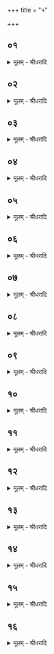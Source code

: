 +++
title = "५"

+++


## ०१
<details><summary>मूलम् - श्रीधरादि</summary>

(म) अथा᳘तश्च᳘यनस्यै᳘व[[!!]]॥  
(वा) अन्त᳘रोपस᳘दौ चिनोत्येतद्वै᳘ देवा᳘ ऽअबिभयुर्यद्वै᳘ न ऽइम᳘मिह र᳘क्षाᳫँ᳭सि नाष्ट्रा न᳘ हन्युरि᳘ति त᳘ ऽएताः पु᳘रो ऽपश्यन्नुपस᳘द ऽइमा᳘नेव᳘ लोका᳘निमे वै᳘ लोकाः पुरस्ताः[[!!]] प्रा᳘पद्यन्त ताः᳘ प्रपद्या᳘भये ऽनाष्ट्र᳘ ऽएत᳘मात्मा᳘नᳫँ᳭ स᳘मस्कुर्व्वत त᳘थै᳘वैतद्य᳘जमान ऽएताः पु᳘रः प्रपद्या᳘भये ऽनाष्ट्र᳘ ऽएत᳘मात्मा᳘नᳫँ᳭ स᳘ᳫँ᳭स्कुरुते॥
</details>

## ०२
<details><summary>मूलम् - श्रीधरादि</summary>

य᳘द्वे᳘वान्त᳘रोपस᳘दौ चिनो᳘ति॥  
(त्ये) एतद्वै᳘ देवा᳘ ऽअबिभयुर्यद्वै᳘ न ऽइम᳘मिह र᳘क्षाᳫँ᳭सि नाष्ट्रा न᳘ हन्युरि᳘ति त᳘ ऽएतान्व᳘ज्रानपश्यन्नुपस᳘दो व्व᳘ज्रा वा᳘ ऽउपस᳘दस्तान्प्रा᳘पद्यन्त ता᳘न्प्रपद्या᳘भये ऽनाष्ट्र᳘ ऽएत᳘मात्मा᳘नᳫँ᳭ स᳘मस्कुर्व्वतत᳘थै᳘वैतद्य᳘जमान ऽएतान्व᳘ज्रान्प्रपद्या᳘भये ऽनाष्ट्र᳘ ऽएत᳘मात्मा᳘नᳫँ᳭ स᳘ᳫँ᳘स्कुरुते॥
</details>

## ०३
<details><summary>मूलम् - श्रीधरादि</summary>

(त ऽ) एत᳘दु ह यज्ञे त᳘पः॥  
(पो) य᳘दुपस᳘दस्त᳘पो वा᳘ ऽउपस᳘दस्तद्यत्त᳘पसि चीय᳘ते त᳘स्मात्तापश्चितस्तद्वै या᳘वदे᳘वोपस᳘द्भिश्च᳘रन्ति ता᳘वत्प्रव᳘र्ग्येण संव्वत्सर᳘मे᳘वोपस᳘द्भिश्च᳘रन्ति संव्वत्सरं᳘ प्रव᳘र्ग्येण॥
</details>

## ०४
<details><summary>मूलम् - श्रीधरादि</summary>

(णा) अहोरात्रा᳘णि वा᳘ ऽउपस᳘दः॥  
(ऽ) आदित्यः᳘ प्रव᳘र्ग्यो ऽमुं त᳘दादित्य᳘महोरात्रे᳘षु प्र᳘तिष्ठापयति त᳘स्मादे᳘षो ऽहोरात्रे᳘षु प्र᳘तिष्ठितः॥
</details>

## ०५
<details><summary>मूलम् - श्रीधरादि</summary>

(तो᳘ ऽथ) अ᳘थ य᳘दि च᳘तुर्व्विᳫँ᳭शतिः॥  
(श्च᳘) च᳘तुर्व्विᳫँ᳭शतिर्व्वा᳘ ऽअर्धमासा᳘ ऽअर्द्धमासा᳘ ऽउपस᳘द ऽआदित्यः᳘ प्रव᳘र्ग्यो ऽमुं त᳘दादित्य᳘मर्धमासे᳘षु प्र᳘तिष्ठापयति त᳘स्मादे᳘षो ऽर्धमासे᳘षु प्र᳘तिष्ठितः᳘॥
</details>

## ०६
<details><summary>मूलम् - श्रीधरादि</summary>

(तो᳘ ऽथ) अ᳘थ य᳘दि द्वा᳘दश॥  
द्वा᳘दश वै मा᳘सा मा᳘सा ऽउपस᳘द ऽआदित्यः᳘ प्रव᳘र्ग्यो ऽमुं त᳘दादित्यं मा᳘सेषु प्र᳘तिष्ठापयति त᳘स्मादेष मा᳘सेषु प्र᳘तिष्ठितः᳘॥
</details>

## ०७
<details><summary>मूलम् - श्रीधरादि</summary>

(तो᳘ ऽथ) अ᳘थ य᳘दि ष᳘ट्॥  
षड्वा᳘ ऽऋत᳘वऽ ऋत᳘व ऽउपस᳘द ऽआदित्यः᳘ प्रव᳘र्ग्यो ऽमुं त᳘दादित्य᳘मृतु᳘षु प्र᳘तिष्ठापयति त᳘स्मादेष᳘ ऽऋतु᳘षु प्र᳘तिष्ठितः᳘॥
</details>

## ०८
<details><summary>मूलम् - श्रीधरादि</summary>

(तो᳘ ऽथ) अ᳘थ य᳘दि तिस्रः[[!!]]॥  
(स्त्र᳘) त्र᳘यो वा ऽइमे᳘ लोका᳘ ऽइमे᳘ लोका᳘ ऽउपस᳘द ऽआदित्यः᳘ प्रव᳘र्ग्यो ऽमुं त᳘दादित्य᳘मेषु᳘ लोके᳘षु प्र᳘तिष्ठापयति त᳘स्मादेष᳘ ऽएषु᳘ लोके᳘षु प्र᳘तिष्ठितः॥
</details>

## ०९
<details><summary>मूलम् - श्रीधरादि</summary>

(तो᳘ ऽथा) अथा᳘तश्चितिपुरीषा᳘णामेव᳘ मीमाᳫँ᳭सा[[!!]]॥  
मा᳘सं प्रथमा चि᳘तिर्मा᳘सं पुरीषमेता᳘वान्वा᳘सन्तिक ऽऋतौ[[!!]] का᳘मस्तद्या᳘वान्वा᳘सन्तिक ऽऋतौ का᳘मस्तं तत्स᳘र्व्वमात्मा᳘नमभिसं᳘चिनुते॥
</details>

## १०
<details><summary>मूलम् - श्रीधरादि</summary>

मा᳘सं द्विती᳘या॥  
मा᳘सं पु᳘रीषमेता᳘वान्ग्रै᳘ष्म ऽऋतौ का᳘मस्तद्या᳘वान्ग्रै᳘ष्म ऽऋतौ का᳘मस्तं तत्स᳘र्व्वमात्मा᳘नमभिसं᳘चिनुते॥
</details>

## ११
<details><summary>मूलम् - श्रीधरादि</summary>

मा᳘सं तृती᳘या॥  
मा᳘सं पु᳘रीषमेता᳘वान्वा᳘र्षिक ऽऋतौ का᳘मस्तद्या᳘वान्वा᳘र्षिक ऽऋतौ का᳘मस्तं तत्स᳘र्व्वमात्मा᳘नमभिसं᳘चिनुते॥
</details>

## १२
<details><summary>मूलम् - श्रीधरादि</summary>

मा᳘सं चतुर्थी[[!!]]॥  
मा᳘सं पु᳘रीषमेता᳘वाञ्छारद᳘ ऽऋतौ का᳘मस्तद्या᳘वाञ्छारद᳘ ऽऋतौ का᳘मस्तं तत्स᳘र्व्वमात्मा᳘नमभिसं᳘चिनुते॥
</details>

## १३
<details><summary>मूलम् - श्रीधरादि</summary>

(ते᳘ ऽथ) अ᳘थ पञ्चम्यै चि᳘तेः॥  
(र) असपत्ना᳘ व्विरा᳘जश्च प्रथमाहमु᳘पदधाति स्तो᳘मभागा ऽए᳘कैकामन्वहं ताः᳘ स्कृ᳘त्साद᳘यति सकृत्सू᳘ददोहसा᳘ ऽधिवदति तूष्णीं मा᳘सᳫँ᳭ स्तोमभागापुरीष᳘मभि᳘हरन्त्येता᳘वान्है᳘मन्तिक ऽऋतौ का᳘मस्तद्या᳘वान्है᳘मन्तिक ऽऋतौ का᳘मस्तं तत्स᳘र्व्वमात्मा᳘नमभिस᳘ञ्चिनुते॥
</details>

## १४
<details><summary>मूलम् - श्रीधरादि</summary>

मा᳘सᳫँ᳭ षष्ठी[[!!]]॥  
मा᳘सं पु᳘रीषमेता᳘वाञ्छैशिर᳘ ऽऋतौ का᳘मस्तद्या᳘वाञ्छैशिर᳘ ऽऋतौ का᳘मस्तं तत्स᳘र्व्वमात्मा᳘नमभिसं᳘चिनुत ऽएता᳘वान्वै᳘ द्वादश᳘सु मा᳘सेषु का᳘मः ष᳘ट्स्वृतु᳘षु तद्या᳘वान्द्वादश᳘सु मा᳘सेषु का᳘मः ष᳘ट्स्वृतु᳘षु तं तत्स᳘र्व्वमात्मा᳘नमभिसं᳘चिनुते॥
</details>

## १५
<details><summary>मूलम् - श्रीधरादि</summary>

(ते᳘ ऽथ) अ᳘थ त्रीण्य᳘हान्युपा᳘तियन्ति॥  
यद᳘हः शतरुद्रि᳘यं जुहो᳘ति यद᳘हरुपवसथो यद᳘हः प्र᳘सुतस्तद्यत्तेष्व᳘हःसूपस᳘दा च᳘रन्ति ता᳘नि त᳘स्य मा᳘सस्याहोरात्राण्य᳘थ य᳘त्प्रव᳘र्ग्येण त᳘दु त᳘स्मिन्नृता᳘वादित्यं प्र᳘तिष्ठापयत्येता᳘वान्वै᳘ त्रयोदश᳘सु मा᳘सेषु का᳘मः सप्त᳘स्वृतु᳘षु तद्या᳘वाँस्त्रयोदश᳘सु मा᳘सेषु का᳘मः सप्त᳘स्वृतु᳘षु तं तत्स᳘र्व्वमात्मा᳘नमभिसं᳘चिनुते॥
</details>

## १६
<details><summary>मूलम् - श्रीधरादि</summary>

स᳘ संव्वत्सरं प्र᳘सुतः स्यात्॥  
(त्स᳘) स᳘र्व्वं वै᳘ संव्वत्सरः स᳘र्व्वमे᳘कशतविधः स᳘र्व्वेणैव तत्स᳘र्व्वमाप्नोति य᳘दि सं᳘व्वत्सरं न᳘ शक्नुया᳘द्विश्वजि᳘ता स᳘र्व्वपृष्ठेनातिरात्रे᳘ण यजेत त᳘स्मिन्त्सर्व्ववेदसं᳘ दद्यात्स᳘र्व्वं वै᳘ व्विश्वजित्स᳘र्व्वपृष्ठो ऽतिरात्रः स᳘र्व्वᳫँ᳭ सर्व्ववेदसᳫँ᳭ स᳘र्व्वमे᳘कशतविधः स᳘र्व्वेणैव तत्स᳘र्व्वमाप्नोति॥
</details>